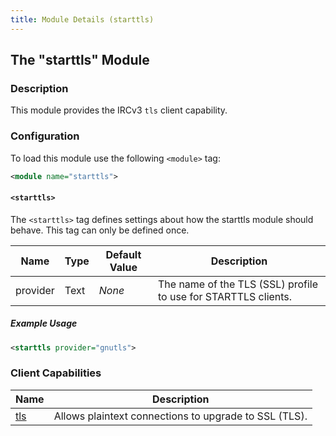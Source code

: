 ```yaml
---
title: Module Details (starttls)
---
```


## The "starttls" Module

### Description

This module provides the IRCv3 `tls` client capability.

### Configuration

To load this module use the following `<module>` tag:

```xml
<module name="starttls">
```

#### `<starttls>`

The `<starttls>` tag defines settings about how the starttls module should behave. This tag can only be defined once.

Name     | Type     | Default Value | Description
-------- | -------- | ------------- | -----------
provider | Text     | *None*        | The name of the TLS (SSL) profile to use for STARTTLS clients.

##### Example Usage

```xml
<starttls provider="gnutls">
```

### Client Capabilities

Name                                                   | Description
------------------------------------------------------ | -----------
[tls](https://ircv3.net/specs/extensions/tls-3.1.html) | Allows plaintext connections to upgrade to SSL (TLS).

